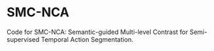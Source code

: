 # SMC-NCA
Code for SMC-NCA: Semantic-guided Multi-level Contrast for Semi-supervised Temporal Action Segmentation.
